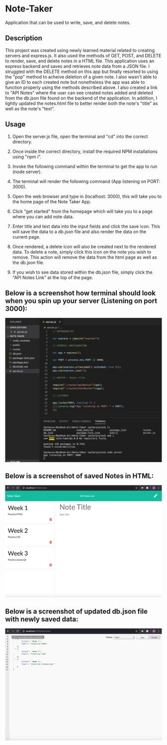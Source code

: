 # Note-Taker
Application that can be used to write, save, and delete notes.

## Description
This project was created using newly learned material related to creating servers and express.js. It also used the methods of GET, POST, and DELETE to render, save, and delete notes in a HTML file. This application uses an express backend and saves and retrieves note data from a JSON file. I struggled with the DELETE method on this app but finally resorted to using the "pop" method to acheive deletion of a given note. I also wasn't able to give an ID to each created note but nonetheless the app was able to function properly using the methods described above. I also created a link to "API Notes" where the user can see created notes added and deleted from the db.json file found on the backend of the application. In addition, I lightly updated the notes.html file to better render both the note's "title" as well as the note's "text".

## Usage
1. Open the server.js file, open the terminal and "cd" into the correct directory.

2. Once inside the correct directory, install the required NPM installations using "npm i".

3. Invoke the following command within the terminal to get the app to run (node server).

4. The terminal will render the following command (App listening on PORT: 3000).

5. Open the web browser and type in (localhost: 3000), this will take you to the home page of the Note Taker App.

6. Click "get started" from the homepage which will take you to a page where you can add note data.

7. Enter title and text data into the input fields and click the save icon. This will save the data to a db.json file and also render the data on the current page.

8. Once rendered, a delete icon will also be created next to the rendered data. To delete a note, simply click this icon on the note you wish to remove. This action will remove the data from the html page as well as the db.json file.

9. If you wish to see data stored within the db.json file, simply click the "API Notes Link" at the top of the page.

## Below is a screenshot how terminal should look when you spin up your server (Listening on port 3000):

 ![App Function](server-demo.png)

## Below is a screenshot of saved Notes in HTML:

 ![App Function](note-taking-demo.png)
 
## Below is a screenshot of updated db.json file with newly saved data:

 ![App Function](db-json-demo.png)

